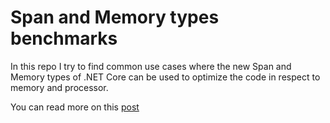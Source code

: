 # Span and Memory types benchmarks
In this repo I try to find common use cases where the new Span and Memory types of .NET Core can be used to optimize the code in respect to memory and processor.

You can read more on this [post](https://blog.mindgaze.tech/2018/09/using-the-new-span-type-in-net-core/)
